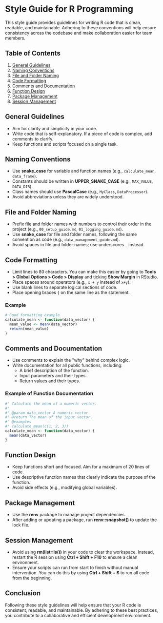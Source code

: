# Style Guide for R Programming

This style guide provides guidelines for writing R code that is clean, readable, and maintainable. Adhering to these conventions will help ensure consistency across the codebase and make collaboration easier for team members.

## Table of Contents

1. [General Guidelines](#general-guidelines)
2. [Naming Conventions](#naming-conventions)
3. [File and Folder Naming](#file-and-folder-naming)
4. [Code Formatting](#code-formatting)
5. [Comments and Documentation](#comments-and-documentation)
6. [Function Design](#function-design)
7. [Package Management](#package-management)
8. [Session Management](#session-management)

## General Guidelines

- Aim for clarity and simplicity in your code.
- Write code that is self-explanatory. If a piece of code is complex, add comments to clarify.
- Keep functions and scripts focused on a single task.

## Naming Conventions

- Use **snake_case** for variable and function names (e.g., `calculate_mean`, `data_frame`).
- Constants should be written in **UPPER_SNAKE_CASE** (e.g., `MAX_VALUE`, `DATA_DIR`).
- Class names should use **PascalCase** (e.g., `MyClass`, `DataProcessor`).
- Avoid abbreviations unless they are widely understood.

## File and Folder Naming

- Prefix file and folder names with numbers to control their order in the project (e.g., `00_setup_guide.md`, `01_logging_guide.md`).
- Use **snake_case** for file and folder names, following the same convention as code (e.g., `data_management_guide.md`).
- Avoid spaces in file and folder names; use underscores `_` instead.

## Code Formatting
- Limit lines to 80 characters. You can make this easier by going to **Tools > Global Options > Code > Display** and ticking **Show Margin** in RStudio.
- Place spaces around operators (e.g., `x + y` instead of `x+y`).
- Use blank lines to separate logical sections of code.
- Place opening braces `{` on the same line as the statement.

### Example

```r
# Good formatting example
calculate_mean <- function(data_vector) {
  mean_value <- mean(data_vector)
  return(mean_value)
}
```

## Comments and Documentation
- Use comments to explain the "why" behind complex logic.
- Write documentation for all public functions, including:
    - A brief description of the function.
    - Input parameters and their types.
    - Return values and their types.
### Example of Function Documentation
```r
#' Calculate the mean of a numeric vector.
#'
#' @param data_vector A numeric vector.
#' @return The mean of the input vector.
#' @examples
#' calculate_mean(c(1, 2, 3))
calculate_mean <- function(data_vector) {
  mean(data_vector)
}
```

## Function Design
- Keep functions short and focused. Aim for a maximum of 20 lines of code.
- Use descriptive function names that clearly indicate the purpose of the function.
- Avoid side effects (e.g., modifying global variables).

## Package Management
- Use the **renv** package to manage project dependencies.
- After adding or updating a package, run **renv::snapshot()** to update the lock file.

## Session Management
- Avoid using **rm(list=ls())** in your code to clear the workspace. Instead, restart the R session using **Ctrl + Shift + F10** to ensure a clean environment.
- Ensure your scripts can run from start to finish without manual intervention. You can do this by using **Ctrl + Shift + S** to run all code from the beginning.

## Conclusion
Following these style guidelines will help ensure that your R code is consistent, readable, and maintainable. By adhering to these best practices, you contribute to a collaborative and efficient development environment.

